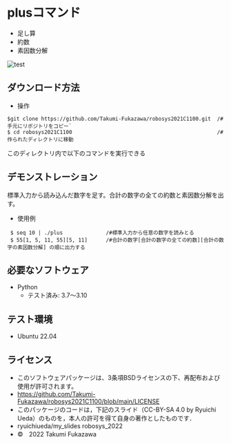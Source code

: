 
# plusコマンド
* 足し算
* 約数
* 素因数分解

![test](https://github.com/Takumi-Fukazawa/robosys2021C1100/actions/workflows/test.yml/badge.svg)


## ダウンロード方法
*  操作
 ``` 
 $git clone https://github.com/Takumi-Fukazawa/robosys2021C1100.git  /#手元にリポジトリをコピー`
 $ cd robosys2021C1100                                               /#作られたディレクトリに移動
````
このディレクトリ内で以下のコマンドを実行できる

## デモンストレーション
標準入力から読み込んだ数字を足す。合計の数字の全ての約数と素因数分解を出す。
* 使用例
```
 $ seq 10 | ./plus              /#標準入力から任意の数字を読みとる
 $ 55[1, 5, 11, 55][5, 11]      /#合計の数字[合計の数字の全ての約数][合計の数字の素因数分解] の順に出力する
```

## 必要なソフトウェア
* Python
  * テスト済み: 3.7〜3.10

## テスト環境
* Ubuntu 22.04

## ライセンス
* このソフトウェアパッケージは、3条項BSDライセンスの下、再配布および使用が許可されます。
 * https://github.com/Takumi-Fukazawa/robosys2021C1100/blob/main/LICENSE
* このパッケージのコードは，下記のスライド（CC-BY-SA 4.0 by Ryuichi Ueda）のものを，本人の許可を得て自身の著作としたものです．
 * ryuichiueda/my_slides robosys_2022  
* ©　2022 Takumi Fukazawa
